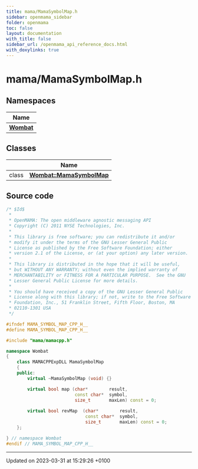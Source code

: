```yaml
---
title: mama/MamaSymbolMap.h
sidebar: openmama_sidebar
folder: openmama
toc: false
layout: documentation
with_title: false
sidebar_url: /openmama_api_reference_docs.html
with_doxylinks: true
---
```


# mama/MamaSymbolMap.h



## Namespaces

| Name           |
| -------------- |
| **[Wombat](namespaceWombat.html)**  |

## Classes

|                | Name           |
| -------------- | -------------- |
| class | **[Wombat::MamaSymbolMap](classWombat_1_1MamaSymbolMap.html)**  |




## Source code

```cpp
/* $Id$
 *
 * OpenMAMA: The open middleware agnostic messaging API
 * Copyright (C) 2011 NYSE Technologies, Inc.
 *
 * This library is free software; you can redistribute it and/or
 * modify it under the terms of the GNU Lesser General Public
 * License as published by the Free Software Foundation; either
 * version 2.1 of the License, or (at your option) any later version.
 *
 * This library is distributed in the hope that it will be useful,
 * but WITHOUT ANY WARRANTY; without even the implied warranty of
 * MERCHANTABILITY or FITNESS FOR A PARTICULAR PURPOSE.  See the GNU
 * Lesser General Public License for more details.
 *
 * You should have received a copy of the GNU Lesser General Public
 * License along with this library; if not, write to the Free Software
 * Foundation, Inc., 51 Franklin Street, Fifth Floor, Boston, MA
 * 02110-1301 USA
 */

#ifndef MAMA_SYMBOL_MAP_CPP_H__
#define MAMA_SYMBOL_MAP_CPP_H__

#include "mama/mamacpp.h"

namespace Wombat 
{
    class MAMACPPExpDLL MamaSymbolMap
    {
    public:
        virtual ~MamaSymbolMap (void) {}

        virtual bool map (char*        result,
                          const char*  symbol,
                          size_t       maxLen) const = 0;
        
        virtual bool revMap  (char*        result,
                              const char*  symbol,
                              size_t       maxLen) const = 0;
    };

} // namespace Wombat
#endif // MAMA_SYMBOL_MAP_CPP_H__
```


-------------------------------

Updated on 2023-03-31 at 15:29:26 +0100
